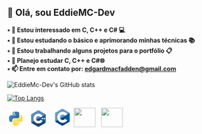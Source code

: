 ## 👋 Olá, sou EddieMC-Dev
<strong>• 👀 Estou interessado em C, C++ e C# 💻</br></strong>
<strong>• 🌱 Estou estudando o básico e aprimorando minhas técnicas 📚</br></strong>
<strong>• 🔧 Estou trabalhando alguns projetos para o portfólio 📋</br></strong>
<strong>• 🔮 Planejo estudar C, C++ e C#🌐</br></strong>
<strong>• 📫 Entre em contato por: <a href="">edgardmacfadden@gmail.com</strong>

![EddieMc-Dev's GitHub stats](https://github-readme-stats.vercel.app/api?username=EddieMC-Dev&theme=radical&show_icons=true&hide=contribs)

[![Top Langs](https://github-readme-stats.vercel.app/api/top-langs/?username=EddieMC-Dev&theme=radical&layout=compact&card_width=467&line_height=400&show_icons=true&langs_count=5)](https://github.com/EddieMC-Dev/github-readme-stats)

<div>
  <img height="40" width="40" src="https://raw.githubusercontent.com/devicons/devicon/master/icons/python/python-original.svg">
  ‎‎ ‎
  <img height="40" width="40" src="https://raw.githubusercontent.com/github/explore/master/topics/cpp/cpp.png" style="margin-right: 5px;">
  ‎ 
  <img height="46" width="45" src="https://raw.githubusercontent.com/github/explore/f3e22f0dca2be955676bc70d6214b95b13354ee8/topics/c/c.png" style="margin-top: -19px;">
  <img height="45" width="50" src="" style="margin-right: 5px;">
  ‎ 
  <img height="45" width="50" src="">
</div>
<!---
EddieMC-Dev/EddieMC-Dev is a ✨ special ✨ repository because its `README.md` (this file) appears on your GitHub profile.
You can click the Preview link to take a look at your changes.
--->
